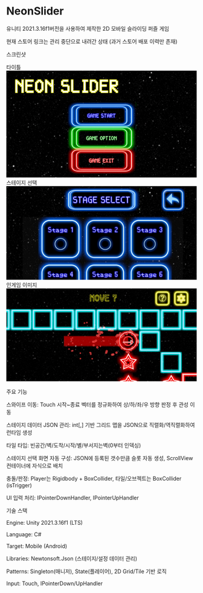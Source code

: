 # NeonSlider
유니티 2021.3.16f1버전을 사용하여 제작한 2D 모바일 슬라이딩 퍼즐 게임

현재 스토어 링크는 관리 중단으로 내려간 상태 (과거 스토어 배포 이력만 존재)

스크린샷

타이틀
![타이틀이미지](GameImage/Title.jpg)
스테이지 선택
![스테이지선택이미지](GameImage/SelectStage.jpg)
인게임 이미지
![인게임이미지](GameImage/GameImage.jpg)

주요 기능

스와이프 이동: Touch 시작~종료 벡터를 정규화하여 상/하/좌/우 방향 판정 후 관성 이동

스테이지 데이터 JSON 관리: int[,] 기반 그리드 맵을 JSON으로 직렬화/역직렬화하여 런타임 생성

타일 타입: 빈공간/벽/도착/시작/별/부서지는벽(0부터 인덱싱)

스테이지 선택 화면 자동 구성: JSON에 등록된 갯수만큼 슬롯 자동 생성, ScrollView 컨테이너에 자식으로 배치

충돌/판정: Player는 Rigidbody + BoxCollider, 타일/오브젝트는 BoxCollider (isTrigger)

UI 입력 처리: IPointerDownHandler, IPointerUpHandler


기술 스택

Engine: Unity 2021.3.16f1 (LTS)

Language: C#

Target: Mobile (Android)

Libraries: Newtonsoft.Json (스테이지/설정 데이터 관리)

Patterns: Singleton(매니저), State(플레이어), 2D Grid/Tile 기반 로직

Input: Touch, IPointerDown/UpHandler
